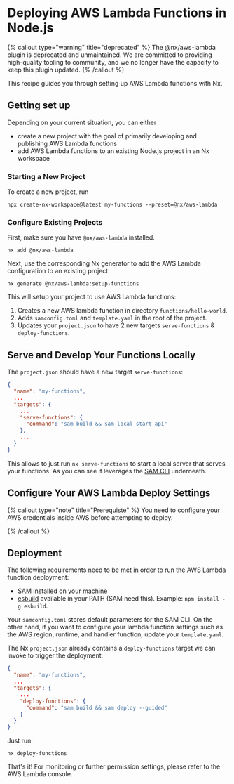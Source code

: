 # Deploying AWS Lambda Functions in Node.js

{% callout type="warning"  title="deprecated" %}
The @nx/aws-lambda plugin is deprecated and unmaintained.
We are committed to providing high-quality tooling to community, and we no longer have the capacity to keep this plugin updated.
{% /callout %}

This recipe guides you through setting up AWS Lambda functions with Nx.

## Getting set up

Depending on your current situation, you can either

- create a new project with the goal of primarily developing and publishing AWS Lambda functions
- add AWS Lambda functions to an existing Node.js project in an Nx workspace

### Starting a New Project

To create a new project, run

```shell
npx create-nx-workspace@latest my-functions --preset=@nx/aws-lambda
```

### Configure Existing Projects

First, make sure you have `@nx/aws-lambda` installed.

```shell {% skipRescope=true %}
nx add @nx/aws-lambda
```

Next, use the corresponding Nx generator to add the AWS Lambda configuration to an existing project:

```shell
nx generate @nx/aws-lambda:setup-functions
```

This will setup your project to use AWS Lambda functions:

1. Creates a new AWS lambda function in directory `functions/hello-world`.
2. Adds `samconfig.toml` and `template.yaml` in the root of the project.
3. Updates your `project.json` to have 2 new targets `serve-functions` & `deploy-functions`.

## Serve and Develop Your Functions Locally

The `project.json` should have a new target `serve-functions`:

```json {% fileName="project.json" %}
{
  "name": "my-functions",
  ...
  "targets": {
    ...
    "serve-functions": {
      "command": "sam build && sam local start-api"
    },
    ...
  }
}
```

This allows to just run `nx serve-functions` to start a local server that serves your functions. As you can see it leverages the [SAM CLI](https://docs.aws.amazon.com/serverless-application-model/latest/developerguide/serverless-sam-cli-command-reference.html) underneath.

## Configure Your AWS Lambda Deploy Settings

{% callout type="note" title="Prerequiste" %}
You need to configure your AWS credentials inside AWS before attempting to deploy.

{% /callout %}

## Deployment

The following requirements need to be met in order to run the AWS Lambda function deployment:

- [SAM](https://docs.aws.amazon.com/serverless-application-model/latest/developerguide/install-sam-cli.html#install-sam-cli-instructions) installed on your machine
- [esbuild](https://esbuild.github.io/getting-started/) available in your PATH (SAM need this). Example: `npm install -g esbuild`.

Your `samconfig.toml` stores default parameters for the SAM CLI. On the other hand, if you want to configure your lambda function settings such as the AWS region, runtime, and handler function, update your `template.yaml`.

The Nx `project.json` already contains a `deploy-functions` target we can invoke to trigger the deployment:

```json {% fileName="project.json" %}
{
  "name": "my-functions",
  ...
  "targets": {
    ...
    "deploy-functions": {
      "command": "sam build && sam deploy --guided"
    }
  }
}
```

Just run:

```shell
nx deploy-functions
```

That's it! For monitoring or further permission settings, please refer to the AWS Lambda console.
